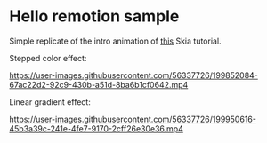 # Hello remotion sample 

Simple replicate of the intro animation of [this](https://www.youtube.com/watch?v=EHxEX78alZE&t=475s&ab_channel=WilliamCandillon) Skia tutorial.

Stepped color effect:

https://user-images.githubusercontent.com/56337726/199852084-67ac22d2-92c9-430b-a51d-8ba6b1cf0642.mp4

Linear gradient effect:

https://user-images.githubusercontent.com/56337726/199950616-45b3a39c-241e-4fe7-9170-2cff26e30e36.mp4
